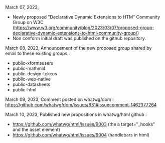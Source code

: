 March 07, 2023,
- Newly proposed "Declarative Dynamic Extensions to HTM" Community Group on W3C (https://www.w3.org/community/blog/2023/03/07/proposed-group-declarative-dynamic-extensions-to-html-community-group/)
- Non conform initial draft was published on the github repository.

March 08, 2023,
Announcement of the new proposed group shared by email to these existing groups :
- public-xformsusers
- public-mathml4
- public-design-tokens
- public-web-native
- public-datasheets
- public-html

March 09, 2023,
Comment posted on whatwg/dom :
https://github.com/whatwg/dom/issues/831#issuecomment-1462377264

March 10, 2023, Published new propositions in whatwg/html github :
- https://github.com/whatwg/html/issues/9003 (the a target="_hooks" and the asset element)
- https://github.com/whatwg/html/issues/9004 (handlebars in html)
